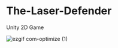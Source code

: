 # The-Laser-Defender
Unity 2D Game


![ezgif com-optimize (1)](https://user-images.githubusercontent.com/42827967/57183664-2f4cae80-6e7e-11e9-9277-1c98ca20f91b.gif)
